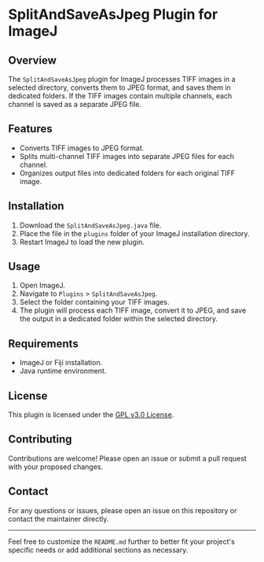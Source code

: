 # SplitAndSaveAsJpeg Plugin for ImageJ

## Overview

The `SplitAndSaveAsJpeg` plugin for ImageJ processes TIFF images in a selected directory, converts them to JPEG format, and saves them in dedicated folders. If the TIFF images contain multiple channels, each channel is saved as a separate JPEG file.

## Features

- Converts TIFF images to JPEG format.
- Splits multi-channel TIFF images into separate JPEG files for each channel.
- Organizes output files into dedicated folders for each original TIFF image.

## Installation

1. Download the `SplitAndSaveAsJpeg.java` file.
2. Place the file in the `plugins` folder of your ImageJ installation directory.
3. Restart ImageJ to load the new plugin.

## Usage

1. Open ImageJ.
2. Navigate to `Plugins` > `SplitAndSaveAsJpeg`.
3. Select the folder containing your TIFF images.
4. The plugin will process each TIFF image, convert it to JPEG, and save the output in a dedicated folder within the selected directory.

## Requirements

- ImageJ or Fiji installation.
- Java runtime environment.

## License

This plugin is licensed under the [GPL v3.0 License](LICENSE).

## Contributing

Contributions are welcome! Please open an issue or submit a pull request with your proposed changes.

## Contact

For any questions or issues, please open an issue on this repository or contact the maintainer directly.

---

Feel free to customize the `README.md` further to better fit your project's specific needs or add additional sections as necessary.
